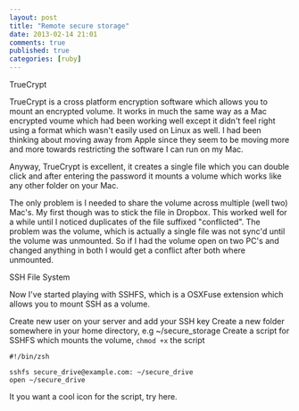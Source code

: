 ```yaml
---
layout: post
title: "Remote secure storage"
date: 2013-02-14 21:01
comments: true
published: true
categories: [ruby]
---
```


TrueCrypt

TrueCrypt is a cross platform encryption software which allows you to mount an encrypted volume. It works in much the same way as a Mac encrypted voume which had been working well except it didn't feel right using a format which wasn't easily used on Linux as well. I had been thinking about moving away from Apple since they seem to be moving more and more towards restricting the software I can run on my Mac.

Anyway, TrueCrypt is excellent, it creates a single file which you can double click and after entering the password it mounts a volume which works like any other folder on your Mac.

The only problem is I needed to share the volume across multiple (well two) Mac's. My first though was to stick the file in Dropbox. This worked well for a while until I noticed duplicates of the file suffixed "conflicted". The problem was the volume, which is actually a single file was not sync'd until the volume was unmounted. So if I had the volume open on two PC's and changed anything in both I would get a conflict after both where unmounted.

SSH File System

Now I've started playing with SSHFS, which is a OSXFuse extension which allows you to mount SSH as a volume.

Create new user on your server and add your SSH key
Create a new folder somewhere in your home directory, e.g ~/secure_storage
Create a script for SSHFS which mounts the volume, `chmod +x` the script

```
#!/bin/zsh
 
sshfs secure_drive@example.com: ~/secure_drive
open ~/secure_drive
```

It you want a cool icon for the script, try here.
